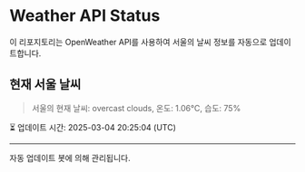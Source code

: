 
# Weather API Status

이 리포지토리는 OpenWeather API를 사용하여 서울의 날씨 정보를 자동으로 업데이트합니다.

## 현재 서울 날씨
> 서울의 현재 날씨: overcast clouds, 온도: 1.06°C, 습도: 75%

⏳ 업데이트 시간: 2025-03-04 20:25:04 (UTC)

---
자동 업데이트 봇에 의해 관리됩니다.
